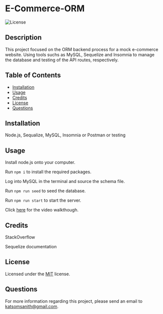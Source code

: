 # E-Commerce-ORM

  ![License](https://img.shields.io/badge/License-MIT-green)

  ## Description

  This project focused on the ORM backend process for a mock e-commerce website. Using tools suchs as MySQL, Sequelize and Insomnia to manage the database and testing of the API routes, respectively.

  ## Table of Contents
  
  - [Installation](#installation)
  - [Usage](#usage)
  - [Credits](#credits)
  - [License](#license)
  - [Questions](#questions)

  ## Installation

  Node.js, Sequalize, MySQL, Insomnia or Postman or testing

  ## Usage
  
  Install node.js onto your computer.
  
  Run `npm i` to install the required packages.
  
  Log into MySQL in the terminal and source the schema file.
  
  Run `npm run seed` to seed the database.
  
  Run `npm run start` to start the server.
  
  
  Click [here](https://youtu.be/AVJC66WbIu0) for the video walkthough. 
  

  ## Credits

  StackOverflow
  
  Sequelize documentation

  ## License

  Licensed under the [MIT](https://opensource.org/licenses/MIT) license.

  ## Questions

  For more information regarding this project, please send an email to katsomsanith@gmail.com.


